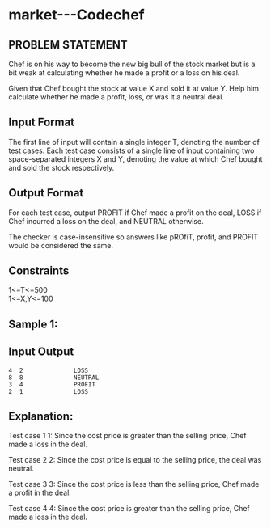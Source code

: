 # market---Codechef
## PROBLEM STATEMENT
Chef is on his way to become the new big bull of the stock market but is a bit weak at calculating whether he made a profit or a loss on his deal.

Given that Chef bought the stock at value 
X and sold it at value 
Y. Help him calculate whether he made a profit, loss, or was it a neutral deal.

## Input Format
The first line of input will contain a single integer 
T, denoting the number of test cases.
Each test case consists of a single line of input containing two space-separated integers 
X and 
Y, denoting the value at which Chef bought and sold the stock respectively.
## Output Format
For each test case, output PROFIT if Chef made a profit on the deal, LOSS if Chef incurred a loss on the deal, and NEUTRAL otherwise.

The checker is case-insensitive so answers like pROfiT, profit, and PROFIT would be considered the same.

## Constraints
   1<=T<=500 <br>
   1<=X,Y<=100
## Sample 1:
## Input             Output
    4  2              LOSS
    8  8              NEUTRAL
    3  4              PROFIT
    2  1              LOSS

## Explanation:
Test case 
1
1: Since the cost price is greater than the selling price, Chef made a loss in the deal.

Test case 
2
2: Since the cost price is equal to the selling price, the deal was neutral.

Test case 
3
3: Since the cost price is less than the selling price, Chef made a profit in the deal.

Test case 
4
4: Since the cost price is greater than the selling price, Chef made a loss in the deal.

